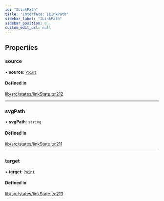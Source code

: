 ```yaml
---
id: "ILinkPath"
title: "Interface: ILinkPath"
sidebar_label: "ILinkPath"
sidebar_position: 0
custom_edit_url: null
---
```


## Properties

### source

• **source**: [`Point`](../#point)

#### Defined in

[lib/src/states/linkState.ts:212](https://github.com/tokarchyn/react-easy-diagram/blob/96a8c28/lib/src/states/linkState.ts#L212)

___

### svgPath

• **svgPath**: `string`

#### Defined in

[lib/src/states/linkState.ts:211](https://github.com/tokarchyn/react-easy-diagram/blob/96a8c28/lib/src/states/linkState.ts#L211)

___

### target

• **target**: [`Point`](../#point)

#### Defined in

[lib/src/states/linkState.ts:213](https://github.com/tokarchyn/react-easy-diagram/blob/96a8c28/lib/src/states/linkState.ts#L213)
